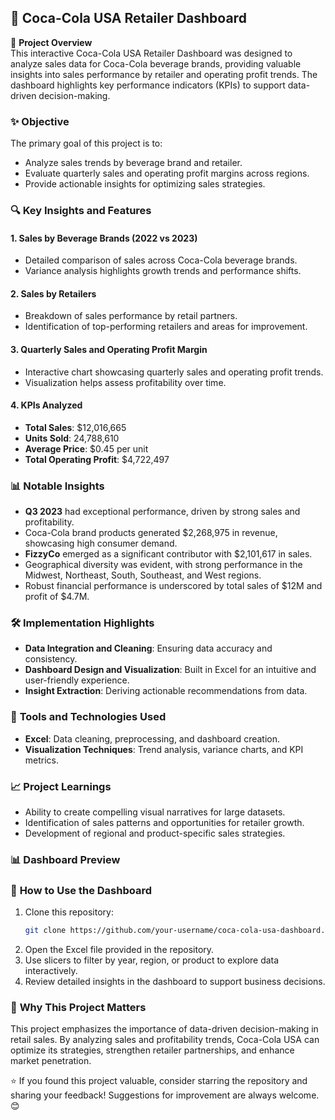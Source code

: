 ## 🥤 Coca-Cola USA Retailer Dashboard

📜 **Project Overview**  
This interactive Coca-Cola USA Retailer Dashboard was designed to analyze sales data for Coca-Cola beverage brands, providing valuable insights into sales performance by retailer and operating profit trends. The dashboard highlights key performance indicators (KPIs) to support data-driven decision-making.

### ✨ **Objective**
The primary goal of this project is to:
- Analyze sales trends by beverage brand and retailer.
- Evaluate quarterly sales and operating profit margins across regions.
- Provide actionable insights for optimizing sales strategies.

### 🔍 **Key Insights and Features**

#### **1. Sales by Beverage Brands (2022 vs 2023)**
- Detailed comparison of sales across Coca-Cola beverage brands.
- Variance analysis highlights growth trends and performance shifts.

#### **2. Sales by Retailers**
- Breakdown of sales performance by retail partners.
- Identification of top-performing retailers and areas for improvement.

#### **3. Quarterly Sales and Operating Profit Margin**
- Interactive chart showcasing quarterly sales and operating profit trends.
- Visualization helps assess profitability over time.

#### **4. KPIs Analyzed**
- **Total Sales**: $12,016,665
- **Units Sold**: 24,788,610
- **Average Price**: $0.45 per unit
- **Total Operating Profit**: $4,722,497

### 📊 **Notable Insights**
- **Q3 2023** had exceptional performance, driven by strong sales and profitability.
- Coca-Cola brand products generated $2,268,975 in revenue, showcasing high consumer demand.
- **FizzyCo** emerged as a significant contributor with $2,101,617 in sales.
- Geographical diversity was evident, with strong performance in the Midwest, Northeast, South, Southeast, and West regions.
- Robust financial performance is underscored by total sales of $12M and profit of $4.7M.

### 🛠️ **Implementation Highlights**
- **Data Integration and Cleaning**: Ensuring data accuracy and consistency.
- **Dashboard Design and Visualization**: Built in Excel for an intuitive and user-friendly experience.
- **Insight Extraction**: Deriving actionable recommendations from data.

### 🌟 **Tools and Technologies Used**
- **Excel**: Data cleaning, preprocessing, and dashboard creation.
- **Visualization Techniques**: Trend analysis, variance charts, and KPI metrics.

### 📈 **Project Learnings**
- Ability to create compelling visual narratives for large datasets.
- Identification of sales patterns and opportunities for retailer growth.
- Development of regional and product-specific sales strategies.
  
### 📊 **Dashboard Preview**

### 📂 **How to Use the Dashboard**
1. Clone this repository:
   ```bash
   git clone https://github.com/your-username/coca-cola-usa-dashboard.git
   ```
2. Open the Excel file provided in the repository.
3. Use slicers to filter by year, region, or product to explore data interactively.
4. Review detailed insights in the dashboard to support business decisions.

### 🌟 **Why This Project Matters**
This project emphasizes the importance of data-driven decision-making in retail sales. By analyzing sales and profitability trends, Coca-Cola USA can optimize its strategies, strengthen retailer partnerships, and enhance market penetration.

⭐ If you found this project valuable, consider starring the repository and sharing your feedback! Suggestions for improvement are always welcome. 😊
